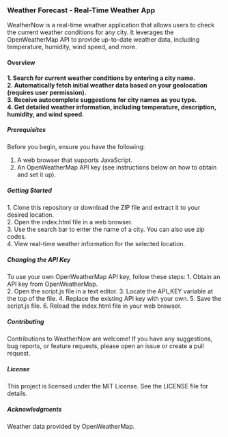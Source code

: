 <h3>Weather Forecast - Real-Time Weather App</h3>

WeatherNow is a real-time weather application that allows users to check the current weather conditions for any city. It leverages the OpenWeatherMap API to provide up-to-date weather data, including temperature, humidity, wind speed, and more.

<h4>Overview</h4><b>
1. Search for current weather conditions by entering a city name.<br>
2. Automatically fetch initial weather data based on your geolocation (requires user permission).<br>
3. Receive autocomplete suggestions for city names as you type.<br>
4. Get detailed weather information, including temperature, description, humidity, and wind speed.
</b>
<h5>Prerequisites</h5>

Before you begin, ensure you have the following:

1. A web browser that supports JavaScript.<br>
2. An OpenWeatherMap API key (see instructions below on how to obtain and set it up).

<h5>Getting Started</h5>
1. Clone this repository or download the ZIP file and extract it to your desired location.<br>
2. Open the index.html file in a web browser.<br>
3. Use the search bar to enter the name of a city. You can also use zip codes.<br>
4. View real-time weather information for the selected location.<br>

<h5>Changing the API Key</h5>
To use your own OpenWeatherMap API key, follow these steps:
1. Obtain an API key from OpenWeatherMap.<br>
2. Open the script.js file in a text editor.
3. Locate the API_KEY variable at the top of the file.
4. Replace the existing API key with your own.
5. Save the script.js file.
6. Reload the index.html file in your web browser.

<h5>Contributing</h5>
Contributions to WeatherNow are welcome! If you have any suggestions, bug reports, or feature requests, please open an issue or create a pull request.

<h5>License</h5>
This project is licensed under the MIT License. See the LICENSE file for details.

<h5>Acknowledgments</h5>
Weather data provided by OpenWeatherMap.
